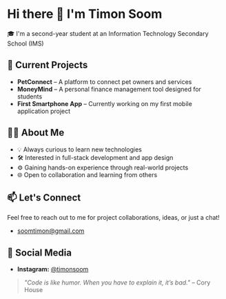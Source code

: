 # Hi there 👋 I'm Timon Soom

🎓 I'm a second-year student at an Information Technology Secondary School (IMS)

## 🚀 Current Projects

- **PetConnect** – A platform to connect pet owners and services
- **MoneyMind** – A personal finance management tool designed for students
- **First Smartphone App** – Currently working on my first mobile application project

## 👨‍💻 About Me

- 💡 Always curious to learn new technologies
- 🛠 Interested in full-stack development and app design
- ⚙️ Gaining hands-on experience through real-world projects
- 🌐 Open to collaboration and learning from others

## 📫 Let's Connect

Feel free to reach out to me for project collaborations, ideas, or just a chat!
- soomtimon@gmail.com

## 📱 Social Media

- **Instagram:** [@timonsoom](https://www.instagram.com/timonsoom)

> *"Code is like humor. When you have to explain it, it’s bad."* – Cory House
